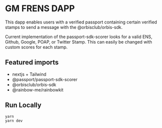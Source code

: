 # GM FRENS DAPP
This dapp enables users with a verified passport containing certain verified stamps to send a message with the @orbisclub/orbis-sdk.

Current implementation of the passport-sdk-scorer looks for a valid ENS, Github, Google, POAP, or Twitter Stamp. This can easily be changed with custom scores for each stamp.

## Featured imports
- nextjs + Tailwind
- @passport/passport-sdk-scorer
- @orbisclub/orbis-sdk
- @rainbow-me/rainbowkit

## Run Locally

```bash
yarn
yarn dev
```
